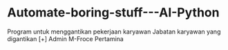 # Automate-boring-stuff---AI-Python
Program untuk menggantikan pekerjaan karyawan
Jabatan karyawan yang digantikan
[+] Admin M-Froce Pertamina